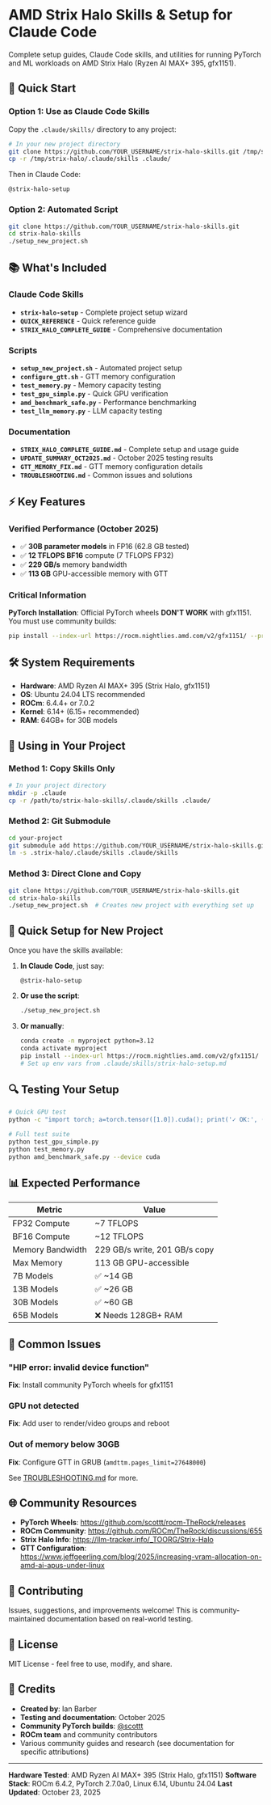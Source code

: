 # AMD Strix Halo Skills & Setup for Claude Code

Complete setup guides, Claude Code skills, and utilities for running PyTorch and ML workloads on AMD Strix Halo (Ryzen AI MAX+ 395, gfx1151).

## 🚀 Quick Start

### Option 1: Use as Claude Code Skills

Copy the `.claude/skills/` directory to any project:

```bash
# In your new project directory
git clone https://github.com/YOUR_USERNAME/strix-halo-skills.git /tmp/strix-halo
cp -r /tmp/strix-halo/.claude/skills .claude/
```

Then in Claude Code:
```
@strix-halo-setup
```

### Option 2: Automated Script

```bash
git clone https://github.com/YOUR_USERNAME/strix-halo-skills.git
cd strix-halo-skills
./setup_new_project.sh
```

## 📚 What's Included

### Claude Code Skills

- **`strix-halo-setup`** - Complete project setup wizard
- **`QUICK_REFERENCE`** - Quick reference guide
- **`STRIX_HALO_COMPLETE_GUIDE`** - Comprehensive documentation

### Scripts

- **`setup_new_project.sh`** - Automated project setup
- **`configure_gtt.sh`** - GTT memory configuration
- **`test_memory.py`** - Memory capacity testing
- **`test_gpu_simple.py`** - Quick GPU verification
- **`amd_benchmark_safe.py`** - Performance benchmarking
- **`test_llm_memory.py`** - LLM capacity testing

### Documentation

- **`STRIX_HALO_COMPLETE_GUIDE.md`** - Complete setup and usage guide
- **`UPDATE_SUMMARY_OCT2025.md`** - October 2025 testing results
- **`GTT_MEMORY_FIX.md`** - GTT memory configuration details
- **`TROUBLESHOOTING.md`** - Common issues and solutions

## ⚡ Key Features

### Verified Performance (October 2025)
- ✅ **30B parameter models** in FP16 (62.8 GB tested)
- ✅ **12 TFLOPS BF16** compute (7 TFLOPS FP32)
- ✅ **229 GB/s** memory bandwidth
- ✅ **113 GB** GPU-accessible memory with GTT

### Critical Information

**PyTorch Installation**: Official PyTorch wheels **DON'T WORK** with gfx1151. You must use community builds:

```bash
pip install --index-url https://rocm.nightlies.amd.com/v2/gfx1151/ --pre torch
```

## 🛠️ System Requirements

- **Hardware**: AMD Ryzen AI MAX+ 395 (Strix Halo, gfx1151)
- **OS**: Ubuntu 24.04 LTS recommended
- **ROCm**: 6.4.4+ or 7.0.2
- **Kernel**: 6.14+ (6.15+ recommended)
- **RAM**: 64GB+ for 30B models

## 📖 Using in Your Project

### Method 1: Copy Skills Only

```bash
# In your project directory
mkdir -p .claude
cp -r /path/to/strix-halo-skills/.claude/skills .claude/
```

### Method 2: Git Submodule

```bash
cd your-project
git submodule add https://github.com/YOUR_USERNAME/strix-halo-skills.git .strix-halo
ln -s .strix-halo/.claude/skills .claude/skills
```

### Method 3: Direct Clone and Copy

```bash
git clone https://github.com/YOUR_USERNAME/strix-halo-skills.git
cd strix-halo-skills
./setup_new_project.sh  # Creates new project with everything set up
```

## 🎯 Quick Setup for New Project

Once you have the skills available:

1. **In Claude Code**, just say:
   ```
   @strix-halo-setup
   ```

2. **Or use the script**:
   ```bash
   ./setup_new_project.sh
   ```

3. **Or manually**:
   ```bash
   conda create -n myproject python=3.12
   conda activate myproject
   pip install --index-url https://rocm.nightlies.amd.com/v2/gfx1151/ --pre torch
   # Set up env vars from .claude/skills/strix-halo-setup.md
   ```

## 🔍 Testing Your Setup

```bash
# Quick GPU test
python -c "import torch; a=torch.tensor([1.0]).cuda(); print('✓ OK:', (a+1).item())"

# Full test suite
python test_gpu_simple.py
python test_memory.py
python amd_benchmark_safe.py --device cuda
```

## 📊 Expected Performance

| Metric | Value |
|--------|-------|
| FP32 Compute | ~7 TFLOPS |
| BF16 Compute | ~12 TFLOPS |
| Memory Bandwidth | 229 GB/s write, 201 GB/s copy |
| Max Memory | 113 GB GPU-accessible |
| 7B Models | ✅ ~14 GB |
| 13B Models | ✅ ~26 GB |
| 30B Models | ✅ ~60 GB |
| 65B Models | ❌ Needs 128GB+ RAM |

## 🐛 Common Issues

### "HIP error: invalid device function"
**Fix**: Install community PyTorch wheels for gfx1151

### GPU not detected
**Fix**: Add user to render/video groups and reboot

### Out of memory below 30GB
**Fix**: Configure GTT in GRUB (`amdttm.pages_limit=27648000`)

See [TROUBLESHOOTING.md](TROUBLESHOOTING.md) for more.

## 🌐 Community Resources

- **PyTorch Wheels**: https://github.com/scottt/rocm-TheRock/releases
- **ROCm Community**: https://github.com/ROCm/TheRock/discussions/655
- **Strix Halo Info**: https://llm-tracker.info/_TOORG/Strix-Halo
- **GTT Configuration**: https://www.jeffgeerling.com/blog/2025/increasing-vram-allocation-on-amd-ai-apus-under-linux

## 📝 Contributing

Issues, suggestions, and improvements welcome! This is community-maintained documentation based on real-world testing.

## 📜 License

MIT License - feel free to use, modify, and share.

## 🙏 Credits

- **Created by**: Ian Barber
- **Testing and documentation**: October 2025
- **Community PyTorch builds**: [@scottt](https://github.com/scottt/rocm-TheRock)
- **ROCm team** and community contributors
- Various community guides and research (see documentation for specific attributions)

---

**Hardware Tested**: AMD Ryzen AI MAX+ 395 (Strix Halo, gfx1151)
**Software Stack**: ROCm 6.4.2, PyTorch 2.7.0a0, Linux 6.14, Ubuntu 24.04
**Last Updated**: October 23, 2025
